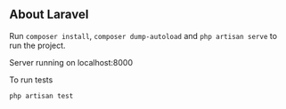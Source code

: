 ## About Laravel

Run `composer install`,  `composer dump-autoload` and `php artisan serve` to run the project.

Server running on localhost:8000

To run tests

`php artisan test`